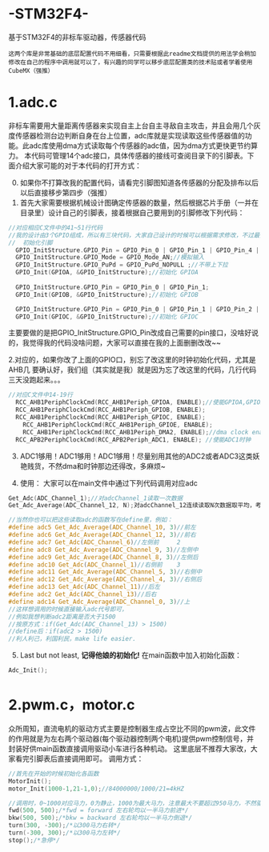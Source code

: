 # -STM32F4-
基于STM32F4的非标车驱动器，传感器代码

`这两个库是非常基础的底层配置代码不用细看，只需要根据此readme文档提供的用法学会稍加修改在自己的程序中调用就可以了，有兴趣的同学可以移步底层配置类的技术贴或者学着使用CubeMX（强推）`

# 1.adc.c
非标车需要用大量距离传感器来实现自主上台自主寻敌自主攻击，并且会用几个灰度传感器检测台边判断自身在台上位置，adc库就是实现读取这些传感器值的功能。此adc库使用dma方式读取每个传感器的adc值，因为dma方式更快更节约算力。
本代码可管理14个adc接口，具体传感器的接线可查阅目录下的引脚表。下面介绍大家可能的对于本代码的打开方式：

0. 如果你不打算改我的配置代码，请看完引脚图知道各传感器的分配及排布以后以后直接移步第四步（强推）
1. 首先大家需要根据机械设计图确定传感器的数量，然后根据芯片手册（一并在目录里）设计自己的引脚表，接着根据自己要用到的引脚修改下列代码：
```C
//对应相应C文件中的41~51行代码
//我的设计由3个GPIO组成，所以有三块代码，大家自己设计的时候可以根据需求修改，不过最偷懒的方法就是直接用我的~~
//	初始化引脚		
  GPIO_InitStructure.GPIO_Pin = GPIO_Pin_0 | GPIO_Pin_1 | GPIO_Pin_4 | GPIO_Pin_5 | GPIO_Pin_6 | GPIO_Pin_7;//PA0-7 通道0-7
  GPIO_InitStructure.GPIO_Mode = GPIO_Mode_AN;//模拟输入
  GPIO_InitStructure.GPIO_PuPd = GPIO_PuPd_NOPULL ;//不带上下拉
  GPIO_Init(GPIOA, &GPIO_InitStructure);//初始化 GPIOA
 
  GPIO_InitStructure.GPIO_Pin = GPIO_Pin_0 | GPIO_Pin_1;
  GPIO_Init(GPIOB, &GPIO_InitStructure);//初始化 GPIOB

  GPIO_InitStructure.GPIO_Pin = GPIO_Pin_0 | GPIO_Pin_1 | GPIO_Pin_2 | GPIO_Pin_3 | GPIO_Pin_4 | GPIO_Pin_5;
  GPIO_Init(GPIOC, &GPIO_InitStructure);//初始化 GPIOC
```
主要要做的是把GPIO_InitStructure.GPIO_Pin改成自己需要的pin接口，没啥好说的，我觉得我的代码没啥问题，大家可以直接在我的上面删删改改~~

2.对应的，如果你改了上面的GPIO口，别忘了改这里的时钟初始化代码，尤其是 AHB几 要确认好，我们组（其实就是我）就是因为忘了改这里的代码，几行代码三天没跑起来。。。
```C
//对应C文件中14-19行
  RCC_AHB1PeriphClockCmd(RCC_AHB1Periph_GPIOA, ENABLE);//使能GPIOA,GPIOB,GPIOC，GPIOE时钟
  RCC_AHB1PeriphClockCmd(RCC_AHB1Periph_GPIOB, ENABLE);
  RCC_AHB1PeriphClockCmd(RCC_AHB1Periph_GPIOC, ENABLE);
	RCC_AHB1PeriphClockCmd(RCC_AHB1Periph_GPIOE, ENABLE);
	RCC_AHB1PeriphClockCmd(RCC_AHB1Periph_DMA2, ENABLE);//dma clock enable
  RCC_APB2PeriphClockCmd(RCC_APB2Periph_ADC1, ENABLE); //使能ADC1时钟
```

3. ADC1够用！ADC1够用！ADC1够用！尽量别用其他的ADC2或者ADC3这类妖艳贱货，不然dma和时钟那边还得改，多麻烦~

4. 使用：
大家可以在main文件中通过下列代码调用对应adc
```C
Get_Adc(ADC_Channel_1);//对adcChannel_1读取一次数据
Get_Adc_Average(ADC_Channel_12, N);对adcChannel_12连续读取N次数据取平均，考虑到采样时间与采样精度之间的trade off，一般N取3~5即可

//当然你也可以把这些读取adc的函数写在define里，例如：
#define adc5 Get_Adc_Average(ADC_Channel_10, 3)//前左
#define adc6 Get_Adc_Average(ADC_Channel_12, 3)//前右
#define adc7 Get_Adc(ADC_Channel_6)//左侧前     2
#define adc8 Get_Adc_Average(ADC_Channel_9, 3)//左侧中
#define adc9 Get_Adc_Average(ADC_Channel_8, 3)//左侧后
#define adc10 Get_Adc(ADC_Channel_1)//右侧前    3
#define adc11 Get_Adc_Average(ADC_Channel_5, 3)//右侧中
#define adc12 Get_Adc_Average(ADC_Channel_4, 3)//右侧后
#define adc13 Get_Adc(ADC_Channel_11)//后左
#define adc2 Get_Adc(ADC_Channel_13)//后右
#define adc14 Get_Adc_Average(ADC_Channel_0, 3)//上
//这样想调用的时候直接输入adc代号即可，
//例如我想判断adc2距离是否大于1500
//按原方式：if(Get_Adc(ADC_Channel_13) > 1500)
//define后：if(adc2 > 1500)
//利人利己，利国利民，make life easier.
```
5. Last but not least,  **记得他娘的初始化!** 在main函数中加入初始化函数：
```C
Adc_Init();
```

# 2.pwm.c，motor.c
众所周知，直流电机的驱动方式主要是控制器生成占空比不同的pwm波，此文件的作用就是为左右两个驱动器(每个驱动器控制两个电机)提供pwm控制信号，并封装好供main函数直接调用驱动小车进行各种机动。
这里底层不推荐大家改，大家看完引脚表后直接调用即可。
调用方式：
```C
//首先在开始的时候初始化各函数
MotorInit();
motor_Init(1000-1,21-1,0);//84000000/1000/21=4kHZ

//调用时，0~1000对应马力，0为静止，1000为最大马力，注意最大不要超过950马力，不然驱动可能会出问题
fwd(500, 500);/*fwd = forward 左右轮均以一半马力前进*/
bkw(500, 500);/*bkw = backward 左右轮均以一半马力倒退*/
turn(300, -300);/*以300马力右转*/
turn(-300, 300);/*以300马力左转*/
stop();/*急停*/
```
